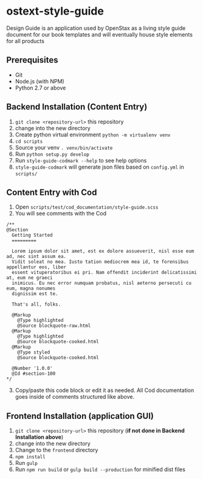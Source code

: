 # ostext-style-guide
Design Guide is an application used by OpenStax as a living style guide document for our book templates and will eventually house style elements for all products

## Prerequisites

* Git
* Node.js (with NPM)
* Python 2.7 or above

## Backend Installation (Content Entry)

1. `git clone <repository-url>` this repository
2. change into the new directory
3. Create python virtual environment `python -m virtualenv venv`
4. `cd scripts`
5. Source your venv `. venv/bin/activate`
6. Run `python setup.py develop`
7. Run `style-guide-codmark --help` to see help options
8. `style-guide-codmark` will generate json files based on `config.yml` in `scripts/`

## Content Entry with Cod
1. Open `scripts/test/cod_documentation/style-guide.scss`
2. You will see comments with the Cod
```
/**
@Section
  Getting Started
  =========

  Lorem ipsum dolor sit amet, est ex dolore assueverit, nisl esse eum ad, nec sint assum ea.
  Vidit soleat no mea. Iusto tation mediocrem mea id, te forensibus appellantur eos, liber
  essent vituperatoribus ei pri. Nam offendit inciderint delicatissimi at, eum ne graeci
  inimicus. Eu nec error numquam probatus, nisl aeterno persecuti cu eum, magna nonumes
  dignissim est te.

  That's all, folks.

  @Markup
    @Type highlighted
    @Source blockquote-raw.html
  @Markup
    @Type highlighted
    @Source blockquote-cooked.html
  @Markup
    @Type styled
    @Source blockquote-cooked.html

  @Number '1.0.0'
  @Id #section-100
*/
```

3. Copy/paste this code block or edit it as needed. All Cod documentation goes inside of comments structured like above.

## Frontend Installation (application GUI)

1. `git clone <repository-url>` this repository (**if not done in Backend Installation above**)
2. change into the new directory
3. Change to the `frontend` directory
4. `npm install`
5. Run `gulp`
6. Run `npm run build` or `gulp build --production` for minified dist files

